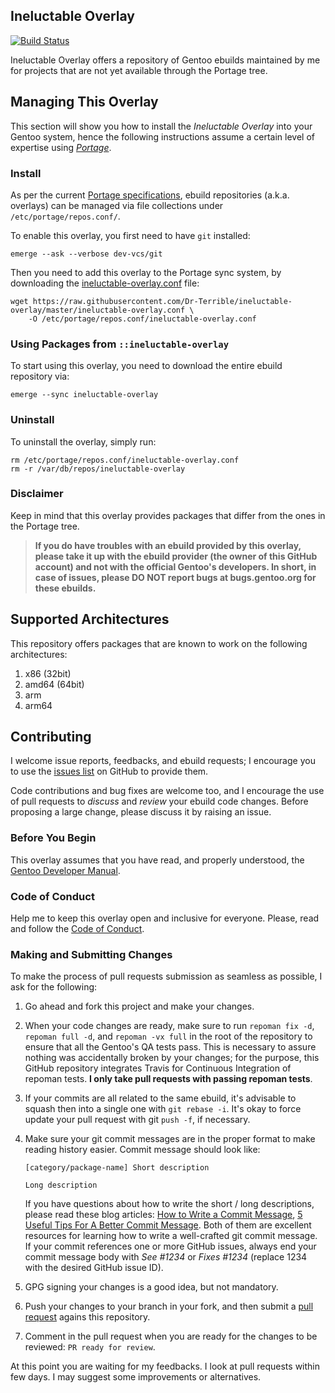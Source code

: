 ## Ineluctable Overlay

[![Build Status](https://travis-ci.org/Dr-Terrible/ineluctable-overlay.png)](https://travis-ci.org/Dr-Terrible/ineluctable-overlay)

Ineluctable Overlay offers a repository of Gentoo ebuilds maintained by me for projects that are not yet available through the Portage tree.

## Managing This Overlay

This section will show you how to install the _Ineluctable Overlay_ into your Gentoo system, hence the following instructions assume a certain level of expertise using [_Portage_](http://www.gentoo.org/doc/en/handbook/handbook-x86.xml?part=2&chap=1).

### Install

As per the current [Portage specifications](https://wiki.gentoo.org/wiki/Project:Portage/Sync), ebuild repositories (a.k.a. overlays) can be managed via file collections under `/etc/portage/repos.conf/`.

To enable this overlay, you first need to have `git` installed:

```console
emerge --ask --verbose dev-vcs/git
````

Then you need to add this overlay to the Portage sync system, by downloading the [ineluctable-overlay.conf](metadata/ineluctable-overlay.conf) file:

```console
wget https://raw.githubusercontent.com/Dr-Terrible/ineluctable-overlay/master/ineluctable-overlay.conf \
	-O /etc/portage/repos.conf/ineluctable-overlay.conf
```

### Using Packages from `::ineluctable-overlay`

To start using this overlay, you need to download the entire ebuild repository via:

```console
emerge --sync ineluctable-overlay
```

### Uninstall

To uninstall the overlay, simply run:

```console
rm /etc/portage/repos.conf/ineluctable-overlay.conf
rm -r /var/db/repos/ineluctable-overlay
```

### Disclaimer

Keep in mind that this overlay provides packages that differ from the ones in the Portage tree.

> **If you do have troubles with an ebuild provided by this overlay, please take it up with the ebuild provider (the owner of this GitHub account) and not with the official Gentoo's developers. In short, in case of issues, please DO NOT report bugs at bugs.gentoo.org for these ebuilds.**



## Supported Architectures

This repository offers packages that are known to work on the following architectures:

1. x86 (32bit)
2. amd64 (64bit)
3. arm
4. arm64


## Contributing

I welcome issue reports, feedbacks, and ebuild requests; I encourage you to use
the [issues list](https://github.com/Dr-Terrible/ineluctable-overlay/issues) on GitHub to
provide them.

Code contributions and bug fixes are welcome too, and I encourage the use of
pull requests to _discuss_ and _review_ your ebuild code changes. Before
proposing a large change, please discuss it by raising an issue.

### Before You Begin

This overlay assumes that you have read, and properly understood, the
[Gentoo Developer Manual](https://devmanual.gentoo.org).

### Code of Conduct

Help me to keep this overlay open and inclusive for everyone. Please, read and
follow the [Code of Conduct](CODE_OF_CONDUCT.md).

### Making and Submitting Changes

To make the process of pull requests submission as seamless as possible, I ask
for the following:

1. Go ahead and fork this project and make your changes.
2. When your code changes are ready, make sure to run `repoman fix -d`,
   `repoman full -d`, and `repoman -vx full` in the root of the repository to
   ensure that all the Gentoo's QA tests pass. This is necessary to assure
   nothing was accidentally broken by your changes; for the purpose, this GitHub
   repository integrates Travis for Continuous Integration of repoman tests.
   **I only take pull requests with passing repoman tests**.
3. If your commits are all related to the same ebuild, it's advisable to squash
   then into a single one with `git rebase -i`. It's okay to force update your
   pull request with git `push -f`, if necessary.
4. Make sure your git commit messages are in the proper format to make reading
   history easier. Commit message should look like:

   ```
   [category/package-name] Short description

   Long description
   ```

   If you have questions about how to write the short / long descriptions, please
   read these blog articles: [How to Write a Commit Message](http://chris.beams.io/posts/git-commit),
   [5 Useful Tips For A Better Commit Message](https://robots.thoughtbot.com/5-useful-tips-for-a-better-commit-message). Both of them are excellent resources for learning how to write a
   well-crafted git commit message. If your commit references one or more GitHub
   issues, always end your commit message body with _See #1234_ or _Fixes #1234_
   (replace 1234 with the desired GitHub issue ID).
5. GPG signing your changes is a good idea, but not mandatory.
6. Push your changes to your branch in your fork, and then submit a
   [pull request](https://help.github.com/send-pull-requests) agains this
   repository.
7. Comment in the pull request when you are ready for the changes to be
   reviewed: `PR ready for review`.

At this point you are waiting for my feedbacks. I look at pull requests within
few days. I may suggest some improvements or alternatives.
